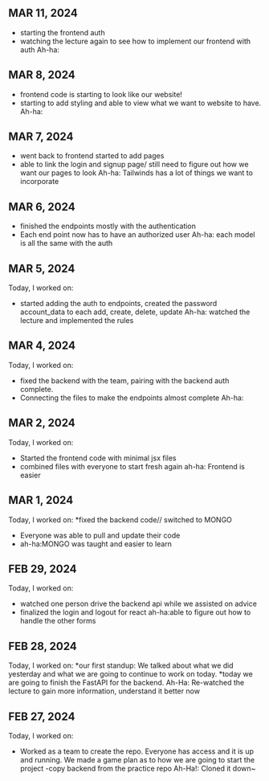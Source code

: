 ## MAR 11, 2024
* starting the frontend auth
* watching the lecture again to see how to implement our frontend with auth 
Ah-ha: 
## MAR 8, 2024
* frontend code is starting to look like our website!
* starting to add styling and able to view what we want to website to have.
Ah-ha: 
## MAR 7, 2024
* went back to frontend started to add pages
* able to link the login and signup page/ still need to figure out how we want our pages to look
Ah-ha: Tailwinds has a lot of things we want to incorporate
## MAR 6, 2024
* finished the endpoints mostly with the authentication
* Each end point now has to have an authorized user
Ah-ha: each model is all the same with the auth
## MAR 5, 2024
Today, I worked on:
* started adding the auth to endpoints, created the password account_data to each add, create, delete, update
Ah-ha: watched the lecture and implemented the rules 
## MAR 4, 2024
Today, I worked on:
* fixed the backend with the team, pairing with the backend auth complete.
* Connecting the files to make the endpoints almost complete
Ah-ha: 
## MAR 2, 2024
Today, I worked on:
* Started the frontend code with minimal jsx files
* combined files with everyone to start fresh again
ah-ha: Frontend is easier 
## MAR 1, 2024
Today, I worked on:
*fixed the backend code// switched to MONGO
* Everyone was able to pull and update their code
* ah-ha:MONGO was taught and easier to learn
## FEB 29, 2024
Today, I worked on:
* watched one person drive the backend api while we assisted on advice
* finalized the login and logout for react
ah-ha:able to figure out how to handle the other forms
## FEB 28, 2024
Today, I worked on:
*our first standup: We talked about what we did yesterday and what we are going to continue to work on today.
*today we are going to finish the FastAPI for the backend.
Ah-Ha: Re-watched the lecture to gain more information, understand it better now 
## FEB 27, 2024
Today, I worked on:
* Worked as a team to create the repo. Everyone has access and it is up and running.
We made a game plan as to how we are going to start the project -copy backend from the practice repo
Ah-Ha!: Cloned it down~
<!-- In the journals, every day that you work on the project, you must make an entry in your journal after you've finished that day. At a minimum, you'll need to include the following information in each entry: -->



<!-- The date of the entry
A list of features/issues that you worked on and who you worked with, if applicable
A reflection on any design conversations that you had
At least one ah-ha! moment that you had during your coding, however small
Keep your journal in reverse chronological order. Always put new entries at the top. -->
